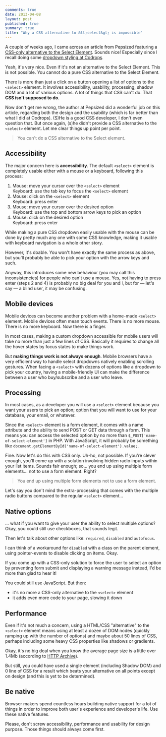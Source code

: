 ```yaml
---
comments: true
date: 2013-04-08
layout: post
published: true
summary: true
title: "Why a CSS alternative to &lt;select&gt; is impossible"
---
```


A couple of weeks ago, I came across an article from Pepsized featuring a [CSS-only alternative to the Select Element](http://pepsized.com/css-only-alternative-to-the-select-element/). Sounds nice! Especially since I recall doing some [dropdown styling at Codrops](http://tympanus.net/codrops/2012/10/04/custom-drop-down-list-styling/).

Yeah, it's very nice. Even if it's not an alternative to the Select Element. This is not possible. You cannot do a pure CSS alternative to the Select Element.

There is more than just a click on a button opening a list of options to the `<select>` element. It involves accessibility, usability, processing, shadow DOM and a lot of various options. A lot of things that CSS can't do. That **CSS isn't supposed to do**.

Now don't get me wrong, the author at Pepsized did a wonderful job on this article, regarding both the design and the usability (which is far better than what I did at Codrops). (S)He is a good CSS developer, I don't even question that. But once again, (s)he didn't provide a CSS alternative to the `<select>` element. Let me clear things up point per point.

<blockquote class="pull-quote--right">You can't do a CSS alternative to the Select element.</blockquote>

## Accessibility

The major concern here is **accessibility**. The default `<select>` element is completely usable either with a mouse or a keyboard, following this process:

1. Mouse: move your cursor over the `<select>` element  
	Keyboard: use the tab key to focus the `<select>` element
1. Mouse: click on the `<select>` element  
	Keyboard: press enter
1. Mouse: move your cursor over the desired option  
	Keyboard: use the top and bottom arrow keys to pick an option
1. Mouse: click on the desired option  
	Keyboard: press enter

While making a pure CSS dropdown easily usable with the mouse can be done by pretty much any one with some CSS knowledge, making it usable with keyboard navigation is a whole other story.

However, it's doable. You won't have exactly the same process as above, but you'll probably be able to pick your option with the arrow keys and such.

Anyway, this introduces some new behaviour (you may call this inconsistencies) for people who can't use a mouse. Yes, not having to press enter (steps 2 and 4) is probably no big deal for you and I, but for &mdash; let's say &mdash; a blind user, it may be confusing.

## Mobile devices

Mobile devices can become another problem with a home-made `<select>` element. Mobile devices often mean touch events. There is no more mouse. There is no more keyboard. Now there is a finger.

In most cases, making a custom dropdown accessible for mobile users will take no more than just a few lines of CSS. Basically it requires to change all the hover states by focus states to make things work.

But **making things work is not always enough**. Mobile browsers have a very efficient way to handle select dropdowns natively enabling scrolling gestures. When facing a `<select>` with dozens of options like a dropdown to pick your country, having a mobile-friendly UI can make the difference between a user who buy/subscribe and a user who leave.

## Processing

In most cases, as a developer you will use a `<select>` element because you want your users to pick an option; option that you will want to use for your database, your email, or whatever.

Since the `<select>` element is a form element, it comes with a name attribute and the ability to send POST or GET data through a form. This means you can access the selected option by no more than `$_POST['name-of-select-element']` in PHP. With JavaScript, it will probably be something like `document.getElementById('name-of-select-element').value;`.

Fine. Now let's do this with CSS only. Uh-ho, not possible. If you're clever enough, you'll come up with a solution involving hidden radio inputs within your list items. Sounds fair enough; so... you end up using multiple form elements... not to use a form element. Right?

<blockquote class="pull-quote--right">You end up using multiple form elements not to use a form element.</blockquote>

Let's say you don't mind the extra-processing that comes with the multiple radio buttons compared to the regular `<select>` element... 

## Native options

... what if you want to give your user the ability to select multiple options? Okay, you could still use checkboxes, that sounds legit.

Then let's talk about other options like: `required`, `disabled` and `autofocus`.

I can think of a workaround for `disabled` with a class on the parent element, using pointer-events to disable clicking on items. Okay.

If you come up with a CSS-only solution to force the user to select an option by preventing form submit and displaying a warning message instead, I'd be more than glad to hear it!

You could still use JavaScript. But then:

* it's no more a CSS-only alternative to the `<select>` element
* it adds even more code to your page, slowing it down

## Performance

Even if it's not much a concern, using a HTML/CSS "alternative" to the `<select>` element means using at least a dozen of DOM nodes (quickly ramping up with the number of options) and maybe about 50 lines of CSS, perhaps including some heavy CSS properties like shadows or gradients.

Okay, it's no big deal when you know the average page size is a little over 1.4Mb (according to [HTTP Archive](http://www.httparchive.org/interesting.php#bytesperpage)).

But still, you could have used a single element (including Shadow DOM) and 0 line of CSS for a result which beats your alternative on all points except on design (and this is yet to be determined).

## Be native

Browser makers spend countless hours building native support for a lot of things in order to improve both user's experience and developer's life. Use these native features.

Please, don't screw accessibility, performance and usability for design purpose. Those things should always come first.
